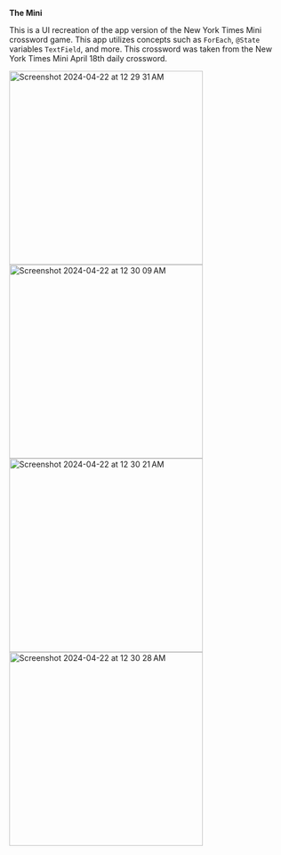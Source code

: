 **The Mini**

This is a UI recreation of the app version of the New York Times Mini crossword game. This app utilizes concepts such as `ForEach`, `@State` variables `TextField`, and more.
This crossword was taken from the New York Times Mini April 18th daily crossword.

<img width="348" alt="Screenshot 2024-04-22 at 12 29 31 AM" src="https://github.com/appteamcarolina/f23-academy-final-project-sgopal08/assets/143037664/9efa9ce4-ae26-4eee-a18b-098d9430c14e">
<img width="348" alt="Screenshot 2024-04-22 at 12 30 09 AM" src="https://github.com/appteamcarolina/f23-academy-final-project-sgopal08/assets/143037664/7825f049-c278-4029-940b-3c450c2e5dd9">
<img width="348" alt="Screenshot 2024-04-22 at 12 30 21 AM" src="https://github.com/appteamcarolina/f23-academy-final-project-sgopal08/assets/143037664/61ff349e-2c9a-4ff6-af15-841401bd61f9">
<img width="348" alt="Screenshot 2024-04-22 at 12 30 28 AM" src="https://github.com/appteamcarolina/f23-academy-final-project-sgopal08/assets/143037664/05574b10-ac12-4d24-8a8c-80271c063acc">
